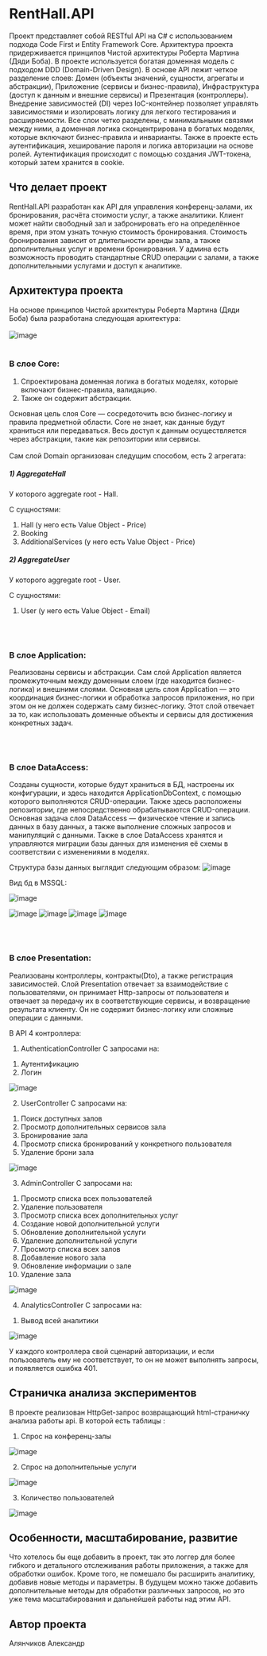 # RentHall.API
Проект представляет собой RESTful API на C# с использованием подхода Code First и Entity Framework Core. Архитектура проекта придерживается принципов Чистой архитектуры Роберта Мартина (Дяди Боба). В проекте используется богатая доменная модель с подходом DDD (Domain-Driven Design). В основе API лежит четкое разделение слоев: Домен (объекты значений, сущности, агрегаты и абстракции), Приложение (сервисы и бизнес-правила), Инфраструктура (доступ к данным и внешние сервисы) и Презентация (контроллеры). Внедрение зависимостей (DI) через IoC-контейнер позволяет управлять зависимостями и изолировать логику для легкого тестирования и расширяемости. Все слои четко разделены, с минимальными связями между ними, а доменная логика сконцентрирована в богатых моделях, которые включают бизнес-правила и инварианты. Также в проекте есть аутентификация, хеширование пароля и логика авторизации на основе ролей. Аутентификация происходит с помощью создания JWT-токена, который затем хранится в cookie. 
## Что делает проект 
RentHall.API разработан как API для управления конференц-залами, их бронирования, расчёта стоимости услуг, а также аналитики. Клиент может найти свободный зал и забронировать его на определённое время, при этом узнать точную стоимость бронирования. Стоимость бронирования зависит от длительности аренды зала, а также дополнительных услуг и времени бронирования. У админа есть возможность проводить стандартные CRUD операции с залами, а также дополнительными услугами и доступ к аналитике.   
## Архитектура проекта 
На основе принципов Чистой архитектуры Роберта Мартина (Дяди Боба) была разработана следующая архитектура:
<br><br>
![image](https://github.com/user-attachments/assets/038fbf02-46f9-4b7d-9f82-56e2f2cf854e)
<br><br>
### В слое Core:
1) Спроектирована доменная логика в богатых моделях, которые включают бизнес-правила, валидацию.
2) Также он содержит абстракции.

Основная цель слоя Core — сосредоточить всю бизнес-логику и правила предметной области. Core не знает, как данные будут храниться или передаваться. Весь доступ к данным осуществляется через абстракции, такие как репозитории или сервисы.
<br><br>
Сам слой Domain организован следущим способом, есть 2 агрегата: 
##### 1) AggregateHall
   
У которого aggregate root - Hall.

C сущностями:
   1. Hall (у него есть Value Object - Price)
   2. Booking
   3. AdditionalServices (у него есть Value Object - Price)

##### 2) AggregateUser
   
У которого aggregate root - User.

C сущностями:
   1. User (у него есть Value Object - Email)

<br><br>
### В слое Application:
Реализованы сервисы и абстракции. Сам слой Application является промежуточным между доменным слоем (где находится бизнес-логика) и внешними слоями. Основная цель слоя Application — это координация бизнес-логики и обработка запросов приложения, но при этом он не должен содержать саму бизнес-логику. Этот слой отвечает за то, как использовать доменные объекты и сервисы для достижения конкретных задач.

<br><br>
### В слое DataAccess:
Созданы сущности, которые будут храниться в БД, настроены их конфигурации, и здесь находится ApplicationDbContext, с помощью которого выполняются CRUD-операции. Также здесь расположены репозитории, где непосредственно обрабатываются CRUD-операции. Основная задача слоя DataAccess — физическое чтение и запись данных в базу данных, а также выполнение сложных запросов и манипуляций с данными. Также в слое DataAccess хранятся и управляются миграции базы данных для изменения её схемы в соответствии с изменениями в моделях.

Структура базы данных выглядит следующим образом:
![image](https://github.com/user-attachments/assets/d52838eb-13d6-496b-8c4f-25f1e32118d2)

Вид бд в MSSQL: 

![image](https://github.com/user-attachments/assets/f79b7e5f-1f50-4095-b88f-fbcc8e3ab64e)

![image](https://github.com/user-attachments/assets/ede1e558-37a3-4608-819c-429319e2ae16)
![image](https://github.com/user-attachments/assets/95709ab6-a260-4dd9-a494-8929b5c6752d)
![image](https://github.com/user-attachments/assets/8b40fe34-be5b-4469-93b0-c5cf27415c62)
![image](https://github.com/user-attachments/assets/fc010004-7bd5-4fda-8848-33fa213a6957)

<br><br>
### В слое Presentation:
Pеализованы контроллеры, контракты(Dto), а также регистрация зависимостей. Слой Presentation отвечает за взаимодействие с пользователями, он принимает Http-запросы от пользователя и отвечает за передачу их в соответствующие сервисы, и возвращение результата клиенту. Он не содержит бизнес-логику или сложные операции с данными.

В API 4 контроллера:

1) AuthenticationController
С запросами на:

1. Аутентификацию
2. Логин

![image](https://github.com/user-attachments/assets/7badc949-9c6e-447b-b693-b52702ca9a4c)


2) UserController
С запросами на:

1. Поиск доступных залов
2. Просмотр дополнительных сервисов зала
3. Бронирование зала
4. Просмотр списка бронирований у конкретного пользователя
5. Удаление брони зала

![image](https://github.com/user-attachments/assets/c567bc50-cd15-4f6d-8f27-2e2f11645ad2)


3) AdminController
С запросами на:

1. Просмотр списка всех пользователей
2. Удаление пользователя
3. Просмотр списка всех дополнительных услуг
4. Создание новой дополнительной услуги
5. Обновление дополнительной услуги
6. Удаление дополнительной услуги
7. Просмотр списка всех залов
8. Добавление нового зала
9. Обновление информации о зале
10. Удаление зала

![image](https://github.com/user-attachments/assets/35f5ea27-edb3-48d2-a169-9b6a6a0c5c2c)


4) AnalyticsController
С запросами на:

1. Вывод всей аналитики

![image](https://github.com/user-attachments/assets/9de20bdb-72c4-4766-843c-5c9cf73aa1fa)

У каждого контроллера свой сценарий авторизации, и если пользователь ему не соответствует, то он не может выполнять запросы, и появляется ошибка 401.

## Страничка анализа экспериментов 

В проекте реализован HttpGet-запрос возвращающий html-страничку анализа работы api.
В которой есть таблицы : 
1) Спрос на конференц-залы
   
![image](https://github.com/user-attachments/assets/c1c7a517-089d-4aa9-bf23-37d7650d9be4)

2) Спрос на дополнительные услуги
   
![image](https://github.com/user-attachments/assets/985496b6-7df8-495a-883e-1810ab4b5ef8)

3) Количество пользователей
   
![image](https://github.com/user-attachments/assets/d376fcde-9752-42b9-ba79-f1ad1d3e2a4c)


## Особенности, масштабирование, развитие

Что хотелось бы еще добавить в проект, так это логгер для более гибкого и детального отслеживания работы приложения, а также для обработки ошибок. Кроме того, не помешало бы расширить аналитику, добавив новые методы и параметры. В будущем можно также добавить дополнительные методы для обработки различных запросов, но это уже тема масштабирования и дальнейшей работы над этим API.


## Автор проекта 

Алянчиков Александр 














